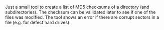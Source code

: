 Just a small tool to create a list of MD5 checksums of a directory (and subdirectories).
The checksum can be vailidated later to see if one of the files was modified.
The tool shows an error if there are corrupt sectors in a file (e.g. for defect hard drives).
